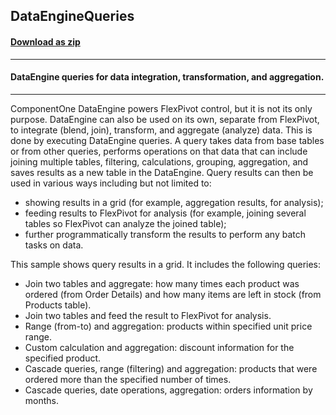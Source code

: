 ## DataEngineQueries
#### [Download as zip](https://grapecity.github.io/DownGit/#/home?url=https://github.com/GrapeCity/ComponentOne-WinForms-Samples/tree/master/NetFramework\FlexPivot\VB\DataEngineQueries)
____
#### DataEngine queries for data integration, transformation, and aggregation.
____
ComponentOne DataEngine powers FlexPivot control, but it is not its only purpose.
DataEngine can also be used on its own, separate from FlexPivot, to integrate (blend, join), transform, and aggregate (analyze) data.
This is done by executing DataEngine queries.
A query takes data from base tables or from other queries, performs operations on that data that can include joining multiple tables, filtering,
calculations, grouping, aggregation, and saves results as a new table in the DataEngine.
Query results can then be used in various ways including but not limited to:

* showing results in a grid (for example, aggregation results, for analysis);
* feeding results to FlexPivot for analysis (for example, joining several tables so FlexPivot can analyze the joined table);
* further programmatically transform the results to perform any batch tasks on data.

This sample shows query results in a grid. It includes the following queries:

* Join two tables and aggregate: how many times each product was ordered (from Order Details) and how many items are left in stock (from Products table).
* Join two tables and feed the result to FlexPivot for analysis.
* Range (from-to) and aggregation: products within specified unit price range.
* Custom calculation and aggregation: discount information for the specified product.
* Cascade queries, range (filtering) and aggregation: products that were ordered more than the specified number of times.
* Cascade queries, date operations, aggregation: orders information by months.
